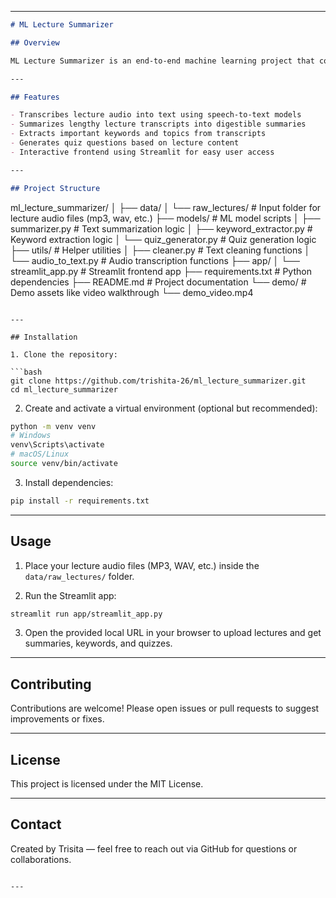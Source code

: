 
---

```markdown
# ML Lecture Summarizer

## Overview

ML Lecture Summarizer is an end-to-end machine learning project that converts lecture audio files into concise summaries. It also extracts key topics and generates quizzes to enhance learning retention. The project uses state-of-the-art NLP models for transcription, summarization, keyword extraction, and quiz generation.

---

## Features

- Transcribes lecture audio into text using speech-to-text models
- Summarizes lengthy lecture transcripts into digestible summaries
- Extracts important keywords and topics from transcripts
- Generates quiz questions based on lecture content
- Interactive frontend using Streamlit for easy user access

---

## Project Structure

```

ml\_lecture\_summarizer/
│
├── data/
│   └── raw\_lectures/           # Input folder for lecture audio files (mp3, wav, etc.)
├── models/                     # ML model scripts
│   ├── summarizer.py           # Text summarization logic
│   ├── keyword\_extractor.py    # Keyword extraction logic
│   └── quiz\_generator.py       # Quiz generation logic
├── utils/                      # Helper utilities
│   ├── cleaner.py              # Text cleaning functions
│   └── audio\_to\_text.py        # Audio transcription functions
├── app/
│   └── streamlit\_app.py        # Streamlit frontend app
├── requirements.txt            # Python dependencies
├── README.md                   # Project documentation
└── demo/                      # Demo assets like video walkthrough
└── demo\_video.mp4

````

---

## Installation

1. Clone the repository:

```bash
git clone https://github.com/trishita-26/ml_lecture_summarizer.git
cd ml_lecture_summarizer
````

2. Create and activate a virtual environment (optional but recommended):

```bash
python -m venv venv
# Windows
venv\Scripts\activate
# macOS/Linux
source venv/bin/activate
```

3. Install dependencies:

```bash
pip install -r requirements.txt
```

---

## Usage

1. Place your lecture audio files (MP3, WAV, etc.) inside the `data/raw_lectures/` folder.

2. Run the Streamlit app:

```bash
streamlit run app/streamlit_app.py
```

3. Open the provided local URL in your browser to upload lectures and get summaries, keywords, and quizzes.

---

## Contributing

Contributions are welcome! Please open issues or pull requests to suggest improvements or fixes.

---

## License

This project is licensed under the MIT License.

---

## Contact

Created by Trisita — feel free to reach out via GitHub for questions or collaborations.

```

---

